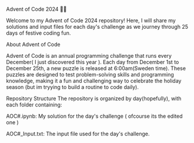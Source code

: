 Advent of Code 2024 🎄✨

Welcome to my Advent of Code 2024 repository! Here, I will share my solutions and input files for each day's challenge as we journey through 25 days of festive coding fun.

About Advent of Code

Advent of Code is an annual programming challenge that runs every December( I just discovered this year ). Each day from December 1st to December 25th, a new puzzle is released at 6:00am(Sweden time). These puzzles are designed to test problem-solving skills and programming knowledge, making it a fun and challenging way to celebrate the holiday season (but im tryying to build a routine to code daily).

Repository Structure
The repository is organized by day(hopefully), with each folder containing:

AOC#.ipynb: My solution for the day's challenge ( ofcourse its the edited one )

AOC#_Input.txt: The input file used for the day's challenge.
